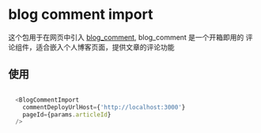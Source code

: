 # blog comment import

这个包用于在网页中引入 [blog_comment](https://github.com/qumuchegi/blog-comment), blog_comment 是一个开箱即用的 评论组件，适合嵌入个人博客页面，提供文章的评论功能

## 使用

```js

  <BlogCommentImport
    commentDeployUrlHost={'http://localhost:3000'}
    pageId={params.articleId}
  />

```
